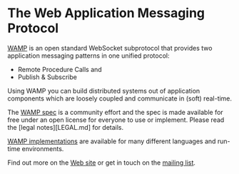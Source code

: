 # The Web Application Messaging Protocol

[WAMP](http://wamp.ws) is an open standard WebSocket subprotocol that provides two application messaging patterns in one unified protocol:

* Remote Procedure Calls and
* Publish & Subscribe

Using WAMP you can build distributed systems out of application components which are loosely coupled and communicate in (soft) real-time.

The [WAMP spec](https://github.com/tavendo/WAMP/tree/master/spec) is a community effort and the spec is made available for free under an open license for everyone to use or implement. Please read the [legal notes][LEGAL.md] for details.

[WAMP implementations](http://wamp.ws/implementations/) are available for many different languages and run-time environments.

Find out more on the [Web site](http://wamp.ws) or get in touch on the [mailing list](https://groups.google.com/group/wampws).
